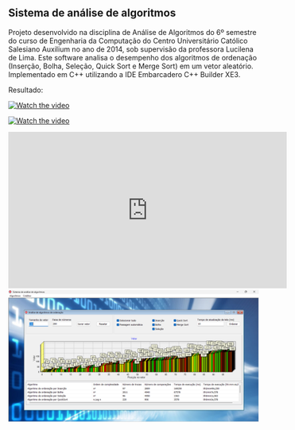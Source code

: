 ## Sistema de análise de algoritmos

Projeto desenvolvido na disciplina de Análise de Algoritmos do 6º semestre do curso de Engenharia da Computação do Centro Universitário Católico Salesiano Auxilium no ano de 2014, sob supervisão da professora Lucilena de Lima. Este software analisa o desempenho dos algoritmos de ordenação (Inserção, Bolha, Seleção, Quick Sort e Merge Sort) em um vetor aleatório. Implementado em C++ utilizando a IDE Embarcadero C++ Builder XE3.

Resultado:

[![Watch the video](https://img.youtube.com/vi/oZHYu488Ljk/hqdefault.jpg)](https://www.youtube.com/watch?v=oZHYu488Ljk)

[![Watch the video](https://i.imgur.com/vKb2F1B.png)](https://www.youtube.com/embed/oZHYu488Ljk)
<iframe width="560" height="315" src="https://www.youtube.com/embed/oZHYu488Ljk" title="YouTube video player" frameborder="0" allow="accelerometer; autoplay; clipboard-write; encrypted-media; gyroscope; picture-in-picture; web-share" allowfullscreen></iframe>
<img src="https://github.com/simastech-com/Sistema-de-an-lise-de-Algoritmos/blob/main/Imagens/Resultado.png"/>
